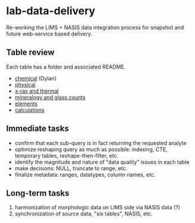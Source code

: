 # lab-data-delivery
Re-working the LIMS + NASIS data integration process for snapshot and future web-service based delivery.




## Table review ##
Each table has a folder and associated README.

 * [chemical](https://github.com/ncss-tech/lab-data-delivery/tree/master/tables/chemical) (Dylan)
 * [physical](https://github.com/ncss-tech/lab-data-delivery/tree/master/tables/physical)
 * [x-ray and thermal](https://github.com/ncss-tech/lab-data-delivery/tree/master/tables/x-ray_thermal)
 * [mineralogy and glass counts](https://github.com/ncss-tech/lab-data-delivery/tree/master/tables/mineralogy_glass)
 * [elements](https://github.com/ncss-tech/lab-data-delivery/tree/master/tables/elements)
 * [calculations](https://github.com/ncss-tech/lab-data-delivery/tree/master/tables/calculations)
 

## Immediate tasks ##
 * confirm that each sub-query is in fact returning the requested analyte
 * optimize reshaping query as much as possible: indexing, CTE, temporary tables, reshape-then-filter, etc.
 * identify the magnitude and nature of "data quality" issues in each table
 * make decisions: NULL, truncate to range, etc.
 * finalize metadata: ranges, datatypes, column names, etc.


## Long-term tasks ##
 1. harmonization of morphologic data on LIMS side via NASIS data (?)
 2. synchronization of source data, "six tables", NASIS, etc.
 
